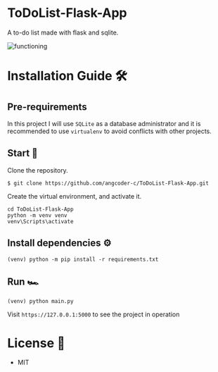 # ToDoList-Flask-App

A to-do list made with flask and sqlite.

![functioning](https://github.com/Angel-Gabriel-Chavez/ToDoList-Flask-App/blob/main/app/static/images/res/functioning.gif)

# Installation Guide 🛠️
## Pre-requirements
In this project I will use `SQLite` as a database administrator and it is recommended to use `virtualenv` to avoid conflicts with other projects.

## Start 🏁
Clone the repository.
```
$ git clone https://github.com/angcoder-c/ToDoList-Flask-App.git
```
Create the virtual environment, and activate it.
```
cd ToDoList-Flask-App
python -m venv venv
venv\Scripts\activate
```

## Install dependencies ⚙️
```
(venv) python -m pip install -r requirements.txt
```

## Run 🏎️
```
(venv) python main.py
```
Visit `https://127.0.0.1:5000` to see the project in operation

# License 📝
- MIT
